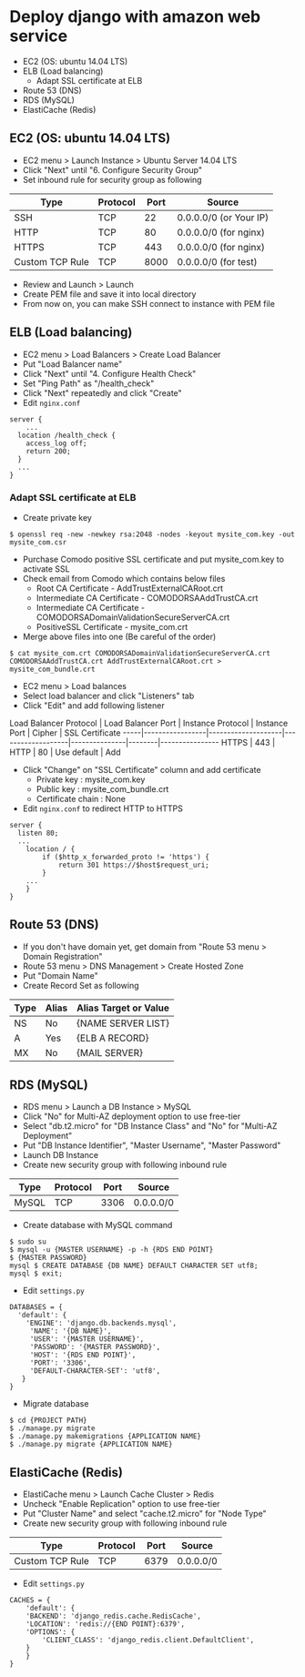 # Deploy django with amazon web service

- EC2 (OS: ubuntu 14.04 LTS)
- ELB (Load balancing)
	- Adapt SSL certificate at ELB
- Route 53 (DNS)
- RDS (MySQL)
- ElastiCache (Redis)


## EC2 (OS: ubuntu 14.04 LTS)

- EC2 menu > Launch Instance > Ubuntu Server 14.04 LTS
- Click "Next" until "6. Configure Security Group"
- Set inbound rule for security group as following

Type | Protocol | Port | Source
-----|----------|------|-------
SSH | TCP | 22 | 0.0.0.0/0 (or Your IP)
HTTP | TCP | 80 | 0.0.0.0/0 (for nginx)
HTTPS | TCP | 443 | 0.0.0.0/0 (for nginx)
Custom TCP Rule | TCP | 8000 | 0.0.0.0/0 (for test)

- Review and Launch > Launch
- Create PEM file and save it into local directory
- From now on, you can make SSH connect to instance with PEM file


## ELB (Load balancing)

- EC2 menu > Load Balancers > Create Load Balancer
- Put "Load Balancer name"
- Click "Next" until "4. Configure Health Check"
- Set "Ping Path" as "/health_check"
- Click "Next" repeatedly and click "Create"
- Edit `nginx.conf`

~~~~
server {
	...
  location /health_check {
  	access_log off;
    return 200;
  }
  ...
}
~~~~


### Adapt SSL certificate at ELB

- Create private key

~~~~~
$ openssl req -new -newkey rsa:2048 -nodes -keyout mysite_com.key -out mysite_com.csr
~~~~~

- Purchase Comodo positive SSL certificate and put mysite_com.key to activate SSL
- Check email from Comodo which contains below files
	- Root CA Certificate - AddTrustExternalCARoot.crt
	- Intermediate CA Certificate - COMODORSAAddTrustCA.crt
	- Intermediate CA Certificate - COMODORSADomainValidationSecureServerCA.crt
	- PositiveSSL Certificate - mysite_com.crt
- Merge above files into one (Be careful of the order)

~~~~
$ cat mysite_com.crt COMODORSADomainValidationSecureServerCA.crt  COMODORSAAddTrustCA.crt AddTrustExternalCARoot.crt > mysite_com_bundle.crt
~~~~

- EC2 menu > Load balances
- Select load balancer and click "Listeners" tab
- Click "Edit" and add following listener

Load Balancer Protocol | Load Balancer Port | Instance Protocol | Instance Port | Cipher | SSL Certificate
-----|-----------------|--------------------|-------------------|---------------|--------|----------------
HTTPS | 443 | HTTP | 80 | Use default | Add

- Click "Change" on "SSL Certificate" column and add certificate
	- Private key : mysite_com.key
	- Public key : mysite_com_bundle.crt
	- Certificate chain : None
- Edit `nginx.conf` to redirect HTTP to HTTPS

~~~~
server {
  listen 80;
  ...
	location / {
		if ($http_x_forwarded_proto != 'https') {
			return 301 https://$host$request_uri;
		}
	...
	}
}
~~~~


## Route 53 (DNS)

- If you don't have domain yet, get domain from "Route 53 menu > Domain Registration"
- Route 53 menu > DNS Management > Create Hosted Zone
- Put "Domain Name"
- Create Record Set as following

Type | Alias | Alias Target or Value
-----|-------|----------------------
NS | No | {NAME SERVER LIST}
A | Yes | {ELB A RECORD}
MX | No | {MAIL SERVER}


## RDS (MySQL)

- RDS menu > Launch a DB Instance > MySQL
- Click "No" for Multi-AZ deployment option to use free-tier
- Select "db.t2.micro" for "DB Instance Class" and "No" for "Multi-AZ Deployment"
- Put "DB Instance Identifier", "Master Username", "Master Password"
- Launch DB Instance
- Create new security group with following inbound rule

Type | Protocol | Port | Source
-----|----------|------|-------
MySQL | TCP | 3306 | 0.0.0.0/0

- Create database with MySQL command

~~~~
$ sudo su
$ mysql -u {MASTER USERNAME} -p -h {RDS END POINT} 
$ {MASTER PASSWORD}
mysql $ CREATE DATABASE {DB NAME} DEFAULT CHARACTER SET utf8;
mysql $ exit;
~~~~

- Edit `settings.py`

~~~~
DATABASES = {
  'default': {
    'ENGINE': 'django.db.backends.mysql',
     'NAME': '{DB NAME}',
     'USER': '{MASTER USERNAME}',
     'PASSWORD': '{MASTER PASSWORD}',
     'HOST': '{RDS END POINT}',
     'PORT': '3306',
     'DEFAULT-CHARACTER-SET': 'utf8',
   }
}
~~~~

- Migrate database

~~~~
$ cd {PROJECT PATH}
$ ./manage.py migrate
$ ./manage.py makemigrations {APPLICATION NAME}
$ ./manage.py migrate {APPLICATION NAME}
~~~~


## ElastiCache (Redis)

- ElastiCache menu > Launch Cache Cluster > Redis
- Uncheck "Enable Replication" option to use free-tier
- Put "Cluster Name" and select "cache.t2.micro" for "Node Type"
- Create new security group with following inbound rule

Type | Protocol | Port | Source
-----|----------|------|-------
Custom TCP Rule | TCP | 6379 | 0.0.0.0/0

- Edit `settings.py`

~~~~
CACHES = {
	'default': {
  	'BACKEND': 'django_redis.cache.RedisCache',
    'LOCATION': 'redis://{END POINT}:6379',
    'OPTIONS': {
    	'CLIENT_CLASS': 'django_redis.client.DefaultClient',
    }
	}
}
